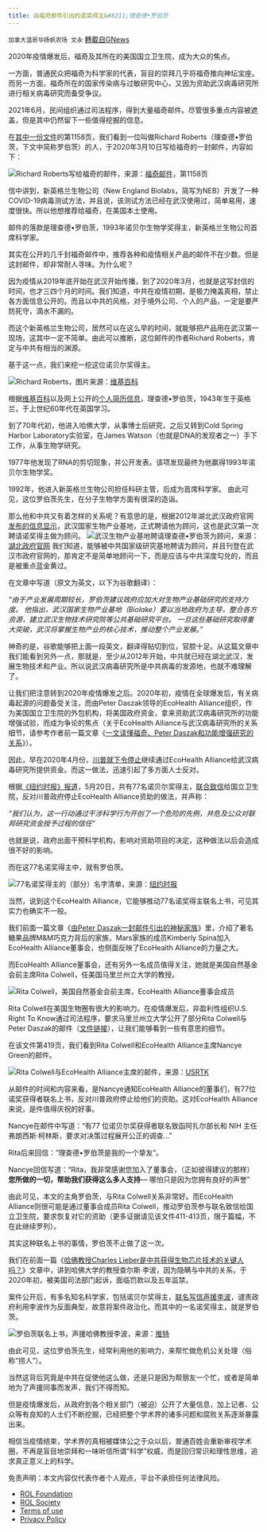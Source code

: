 ```yaml
---
title: 由福奇邮件引出的诺奖得主&#8211;理查德•罗伯茨
---
```

`加拿大温哥华扬帆农场 文永` [轉載自GNews](https://gnews.org/zh-hans/2050159/)

2020年疫情爆发后，福奇及其所在的美国国立卫生院，成为大众的焦点。

一方面，普通民众把福奇为科学家的代表，盲目的崇拜几乎将福奇推向神坛宝座。而另一方面，福奇所在的国家传染病与过敏研究中心，又因为资助武汉病毒研究所进行相关病毒研究而备受争议。

2021年6月，民间组织通过司法程序，得到大量福奇邮件。尽管很多重点内容被遮盖，但是其中仍然留下一些值得挖掘的信息。

在[其中一份](http://第1158页，我们看到一位叫做Richard%20Roberts的人在2020年3月10日，给福奇的邮件，)[文件](https://archive.org/details/ican-fauci-emails-2021-06-03/page/n1157/mode/2up)的第1158页，我们看到一位叫做Richard Roberts（理查德•罗伯茨，下文中简称罗伯茨）的人，于2020年3月10日写给福奇的一封邮件，内容如下：

![](https://assets.gnews.org/wp-content/uploads/2022/02/image-2077.png)Richard Roberts写给福奇的邮件，来源：[福奇邮件](https://archive.org/details/ican-fauci-emails-2021-06-03/page/n1157/mode/2up)，第1158页

信中讲到，新英格兰生物公司（New England Biolabs，简写为NEB）开发了一种COVID-19病毒测试方法，并且说，该测试方法已经在武汉使用过，简单易用，速度很快。所以他想推荐给福奇，在美国本土使用。

邮件的落款是理查德•罗伯茨，1993年诺贝尔生物学奖得主，新英格兰生物公司首席科学家。

其实在公开的几千封福奇邮件中，推荐各种和疫情相关产品的邮件不在少数。但是这封邮件，却非常耐人寻味。为什么呢？

因为疫情从2019年底开始在武汉开始传播，到了2020年3月，也就是这写封信的时间，也才三四个月的时间。我们知道，中共在疫情初期，是极力掩盖真相，禁止各方面信息公开的。而且以中共的风格，对于境外公司、个人的产品，一定是要严防死守，滴水不漏的。

而这个新英格兰生物公司，居然可以在这么早的时间，就能够把产品用在武汉第一现场，这其中一定不简单。由此可以推断，这位邮件的作者Richard Roberts，肯定与中共有相当的渊源。

基于这一点，我们来挖一挖这位诺贝尔奖得主。

![](https://assets.gnews.org/wp-content/uploads/2022/02/image-2078.png)Richard Roberts，图片来源：[维基百科](https://en.wikipedia.org/wiki/Richard_J._Roberts#/media/File:Roberts,_Richard_John_%281943%29.jpg)

根据[维基百科](https://en.wikipedia.org/wiki/Richard_J._Roberts)以及网上公开的[个人简历信息](https://cos.northeastern.edu/wp-content/uploads/2014/03/Roberts_Rich-cv.pdf)，理查德•罗伯茨，1943年生于英格兰，于上世纪60年代在英国学习。

到了70年代初，他进入哈佛大学，从事博士后研究，之后又转到Cold Spring Harbor Laboratory实验室，在James Watson（也就是DNA的发现者之一）手下工作，从事生物学研究。

1977年他发现了RNA的剪切现象，并公开发表。该项发现最终为他赢得1993年诺贝尔生物学奖。

1992年，他进入新英格兰生物公司担任科研主管，后成为首席科学家。 由此可见，这位罗伯茨先生，在分子生物学方面有很深的造诣。

那么他和中共又有着怎样的关系呢？有意思的是，根据2012年湖北武汉政府官网[发布的信息显示](http://en.hubei.gov.cn/culture/activities/201207/t20120725_1437430.shtml)，武汉国家生物产业基地，正式聘请他为顾问，这也是武汉第一次聘请诺奖得主做为顾问。
![](https://assets.gnews.org/wp-content/uploads/2022/02/image-2079.png)武汉生物产业基地聘请理查德•罗伯茨为顾问，来源：[湖北政府官网](http://en.hubei.gov.cn/culture/activities/201207/t20120725_1437430.shtml)
我们知道，能够被中共国家级研究基地聘请为顾问，并且刊登在武汉市政府官网的，那肯定不是简单地顾问一下，而是应该与中共深度勾兑的，而且是被重点蓝金黄过。

在文章中写道（原文为英文，以下为谷歌翻译）：

*“由于产业发展周期较长，罗伯茨建议政府应加大对生物产业基础研究的支持力度。 他指出，武汉国家生物产业基地（Biolake）要以当地政府为主导，整合各方资源，建立武汉生物技术研究院等公共基础研究平台。 一旦这些基础研究取得重大突破，武汉将掌握生物产业的核心技术，推动整个产业发展。”*

神奇的是，谷歌能够把上面一段英文，翻译得贴切到位，官腔十足。从这篇文章中我们能看到另外一点，那就是，至少从2012年开始，中共就已经在湖北武汉，发展生物技术和产业。所以说武汉病毒研究所是中共病毒的发源地，也就不难理解了。



让我们把注意转到2020年疫情爆发之后。2020年初，疫情在全球爆发后，有关病毒起源的问题备受关注，而由Peter Daszak领导的EcoHealth Alliance组织，作为美国国立卫生院的外包机构，将美国政府资金，拿来资助武汉病毒研究所的功能增强试验，而成为争论的焦点（关于EcoHealth Alliance与武汉病毒研究所的关系细节，请参考作者前一篇文章《[一文读懂福奇、Peter Daszak和功能增强研究的关系](https://gnews.org/zh-hans/1237880/)》）。

因此，早在2020年4月份，[川普就下令停止](https://www.politico.com/news/2020/04/27/trump-cuts-research-bat-human-virus-china-213076)继续通过EcoHealth Alliance给武汉病毒研究所提供资金。而这一做法，迅速引起了多方面人士反对。

根据[《纽约时报》报道](https://web.archive.org/web/20210301080402/https://www.nytimes.com/2020/05/21/health/wuhan-coronavirus-laboratory.html)，5月20日，共有77名诺贝尔奖得主，[联合致信](https://web.archive.org/web/20210308163254/https://int.nyt.com/data/documenthelper/6967-ecohealthltr/09c09853350d9794b271/optimized/full.pdf#page=1)给国立卫生院，反对川普政府停止EcoHealth Alliance资助的做法，并声称：

*“我们认为，这一行动通过干涉科学行为开创了一个危险的先例，并危及公众对联邦研究资金授予过程的信任”*

也就是说，政府出面干预科学机构，影响对资助项目的决定，这种做法以后会造成很不好的影响。

而在这77名诺奖得主中，就有罗伯茨。

![](https://assets.gnews.org/wp-content/uploads/2022/02/image-2080.png)77名诺奖得主的（部分）名字清单，来源：[纽约时报](https://web.archive.org/web/20210308163254/https://int.nyt.com/data/documenthelper/6967-ecohealthltr/09c09853350d9794b271/optimized/full.pdf#page=1)

当然，说到这个EcoHealth Alliance，它能够推动77名诺奖得主联名上书，可见其实力也确实不一般。

我们前面一篇文章《[由Peter Daszak一封邮件引出的神秘家族](https://gnews.org/zh-hans/1454693/)》里，介绍了著名糖果品牌M&M巧克力背后的家族，Mars家族的成员Kimberly Spina加入EcoHealth Alliance董事会，也侧面反映了EcoHealth Alliance的力量之大。

而EcoHealth Alliance董事会，还有另外一名成员值得关注，她就是美国自然基金会前主席Rita Colwell，任美国马里兰州立大学的教授。

![](https://assets.gnews.org/wp-content/uploads/2022/02/image-2082.png)Rita Colwell，美国自然基金会前主席，EcoHealth Alliance董事会成员

Rita Colwell在美国生物圈有很大的影响力。在疫情爆发后，非盈利性组织U.S. Right To Know通过司法程序，要求马里兰州立大学公开了部分Rita Colwell与Peter Daszak的邮件（[文件链接](https://usrtk.org/wp-content/uploads/2020/11/Biohazard_FOIA_Maryland_Emails_11.6.20.pdf)），让我们能够看到一些有意思的细节。

在该文件第419页，我们看到Rita Colwell和EcoHealth Alliance主席Nancye Green的邮件。

![](https://assets.gnews.org/wp-content/uploads/2022/02/image-2083.png)Rita Colwell与EcoHealth Alliance主席的邮件，来源：[USRTK](https://usrtk.org/wp-content/uploads/2020/11/Biohazard_FOIA_Maryland_Emails_11.6.20.pdf)

从邮件的时间和内容来看，是Nancye通知EcoHealth Alliance的董事们，有77位诺奖获得者联名上书，反对川普政府停止给他们的资助。这对EcoHealth Alliance来说，是件值得庆祝的好事。

Nancye在邮件中写道：“有77 位诺贝尔奖获得者联名致函阿扎尔部长和 NIH 主任弗朗西斯·柯林斯，要求对决策过程展开公正的调查…”

Rita后来回信：“理查德•罗伯茨是我的一个挚友”。

Nancye回信写道：“Rita，我非常感谢您加入了董事会，（正如彼得建议的那样）**您所做的一切，帮助我们获得这么多人支持**— 哪怕只是因为您拥有良好的声誉”

由此可见，本文的主角罗伯茨，与Rita Colwell关系非常好。而EcoHealth Alliance则很可能是通过董事会成员Rita Colwell，推动罗伯茨参与联名致信给国立卫生院，要求恢复对它的资助（更多证据请见该文件411-413页，限于篇幅，不在此继续罗列）。

其实这种联名上书的事情，罗伯茨不止做了这一次。



我们在前面一篇《[哈佛教授Charles Lieber是中共获得生物芯片技术的关键人吗？](https://gnews.org/zh-hans/1557189/)》文章中，讲到哈佛大学的教授查尔斯∙李波，因为隐瞒与中共的关系，于2020年初，被美国司法部门起诉，面临罚款以及五年监禁。

案件公开后，有多名知名科学家，包括诺贝尔奖得主，[联名写信声援李波](https://www.chemistryworld.com/news/dozens-of-leading-scientists-speak-up-for-harvard-chemist-charles-lieber/4013342.article)，谴责政府利用李波作为反面典型，故意将案件政治化。而其中的一名诺奖得主，就是罗伯茨。

![](https://assets.gnews.org/wp-content/uploads/2022/02/image-2084.png)罗伯茨联名上书，声援哈佛教授李波，来源：[推特](https://twitter.com/SchreiberStuart/status/1366430718151262221)



由此可见，这位罗伯茨先生，经常利用他的影响力，来帮忙做危机公关处理（俗称“捞人”）。

当然这背后究竟是中共在促使他这么做，还是只是因为帮朋友一个忙，或者是简单地为了声援同事而发声，我们不得而知。

但是疫情爆发后，从政府到各个相关部门（被迫）公开了大量信息，加上记者、公众等有良知的人士们不断挖掘，已经把整个学术界的诸多问题和腐败关系逐渐暴露出来。

相信当疫情结束，学术界的真相被媒体公之于众以后，普通百姓会重新审视学术圈，不再是盲目地崇拜和一味听信所谓“科学”权威，而是回归常识和理性思维，追求真正意义上的科学。

 

免责声明：本文内容仅代表作者个人观点，平台不承担任何法律风险。

- [ROL Foundation](https://rolfoundation.org/)
- [ROL Society](https://rolsociety.org/)
- [Terms of use](https://gnews.org/terms-of-use-3/)
- [Privacy Policy](https://gnews.org/privacy-policy/)
